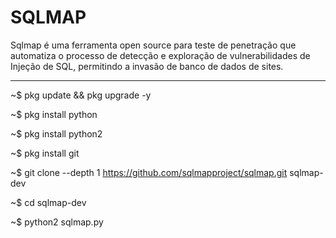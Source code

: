 # SQLMAP
Sqlmap é uma ferramenta open source para teste de penetração que automatiza o processo de detecção e exploração de vulnerabilidades de Injeção de SQL, permitindo a invasão de banco de dados de sites.
_______________________________________________________________________________________________________________________________________________________________________________________________________

~$ pkg update && pkg upgrade -y

~$ pkg install python 

~$ pkg install python2

~$ pkg install git

~$ git clone --depth 1 https://github.com/sqlmapproject/sqlmap.git sqlmap-dev

~$ cd sqlmap-dev

~$ python2 sqlmap.py
